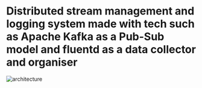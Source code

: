 # Distributed stream management and logging system made with tech such as Apache Kafka as a Pub-Sub model and fluentd as a data collector and organiser
![architecture](https://github.com/user-attachments/assets/78dc1f60-29f3-4a46-9e1f-609e929d6b6a)
